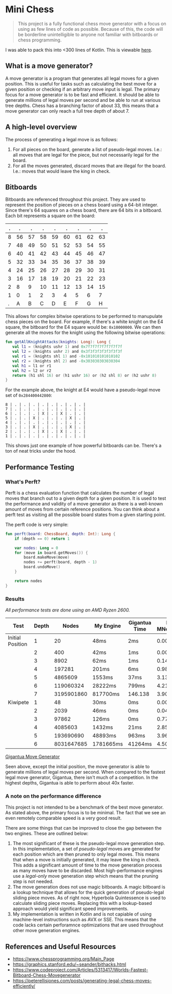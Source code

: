 # Mini Chess

> This project is a fully functional chess move generator with a focus on using as few lines of code as possible. Because of this, the code will be borderline unintelligible to anyone not familiar with bitboards or chess programming.

I was able to pack this into <300 lines of Kotlin. This is viewable [here](/src/main/kotlin/in/kyle/chess/ChessBoard.kt).

## What is a move generator?

A move generator is a program that generates all legal moves for a given position. This is useful
for tasks such as calculating the best move for a given position or checking if an arbitrary move
input is legal. The primary focus for a move generator is to be fast and efficient. It should be
able to generate millions of legal moves per second and be able to run at various tree depths. Chess
has a branching factor of about 33, this means that a move generator can only reach a full tree
depth of about 7.

## A high-level overview

The process of generating a legal move is as follows:

1. For all pieces on the board, generate a list of pseudo-legal moves. I.e.: all moves that are
   legal for the piece, but not necessarily legal for the board.
2. For all the moves generated, discard moves that are illegal for the board. I.e.: moves that would
   leave the king in check.

## Bitboards

Bitboards are referenced throughout this project. They are used to represent the position of pieces
on a chess board using a 64-bit integer. Since there's 64 squares on a chess board, there are 64
bits in a bitboard. Each bit represents a square on the board:

| .   | .   | .   | .   | .   | .   | .   | .   | .   |
|-----|-----|-----|-----|-----|-----|-----|-----|-----|
| 8   | 56  | 57  | 58  | 59  | 60  | 61  | 62  | 63  |
| 7   | 48  | 49  | 50  | 51  | 52  | 53  | 54  | 55  |
| 6   | 40  | 41  | 42  | 43  | 44  | 45  | 46  | 47  |
| 5   | 32  | 33  | 34  | 35  | 36  | 37  | 38  | 39  |
| 4   | 24  | 25  | 26  | 27  | 28  | 29  | 30  | 31  |
| 3   | 16  | 17  | 18  | 19  | 20  | 21  | 22  | 23  |
| 2   | 8   | 9   | 10  | 11  | 12  | 13  | 14  | 15  |
| 1   | 0   | 1   | 2   | 3   | 4   | 5   | 6   | 7   |
| .   | A   | B   | C   | D   | E   | F   | G   | H   |

This allows for complex bitwise operations to be performed to manupulate chess pieces on the board.
For example, if there's a white knight on the E4 square, the bitboard for the E4 square would
be: `0x10000000`. We can then generate all the moves for the knight using the following bitwise
operations:

```kotlin
fun getAllKnightAttacks(knights: Long): Long {
   val l1 = (knights ushr 1) and 0x7f7f7f7f7f7f7f7f
   val l2 = (knights ushr 2) and 0x3f3f3f3f3f3f3f3f
   val r1 = (knights shl 1) and -0x101010101010102
   val r2 = (knights shl 2) and -0x303030303030304
   val h1 = l1 or r1
   val h2 = l2 or r2
   return (h1 shl 16) or (h1 ushr 16) or (h2 shl 8) or (h2 ushr 8)
}
```

For the example above, the knight at E4 would have a pseudo-legal move set of `0x284400442800`:

```
8 | . | . | . | . | . | . | . | . |
7 | . | . | . | . | . | . | . | . |
6 | . | . | . | X | . | X | . | . |
5 | . | . | X | . | . | . | X | . |
4 | . | . | . | . | . | . | . | . |
3 | . | . | X | . | . | . | X | . |
2 | . | . | . | X | . | X | . | . |
1 | . | . | . | . | . | . | . | . |
```

This shows just one example of how powerful bitboards can be. There's a ton of neat tricks under the
hood.

## Performance Testing

### What's Perft?

Perft is a chess evaluation function that calculates the number of legal moves that branch out to a
given depth for a given position. It is used to test the performance and validity of a move
generator as there is a well-known amount of moves from certain reference positions. You can think
about a perft test as visiting all the possible board states from a given starting point.

The perft code is very simple:

```kotlin
fun perft(board: ChessBoard, depth: Int): Long {
    if (depth == 0) return 1

    var nodes: Long = 0
    for (move in board.getMoves()) {
        board.makeMove(move)
        nodes += perft(board, depth - 1)
        board.undoMove()
    }

    return nodes
}
```

### Results

_All performance tests are done using an AMD Ryzen 2600._

| Test             | Depth | Nodes      | My Engine | Gigantua Time | My MNodes/S | Gigantua MNodes/S |
|------------------|-------|------------|-----------|---------------|-------------|-------------------|
| Initial Position | 1     | 20         | 48ms      | 2ms           | 0.000416    | 0.00936768        |
|                  | 2     | 400        | 42ms      | 1ms           | 0.009523    | 0.332502          |
|                  | 3     | 8902       | 62ms      | 1ms           | 0.143508    | 6.27786           |
|                  | 4     | 197281     | 201ms     | 6ms           | 0.981497    | 31.6561           |
|                  | 5     | 4865609    | 1553ms    | 37ms          | 3.133038    | 128.306           |
|                  | 6     | 119060324  | 28222ms   | 799ms         | 4.218706    | 148.849           |               
|                  | 7     | 3195901860 | 817700ms  | 146.138       | 3.908403    | 146.138           |
| Kiwipete         | 1     | 48         | 30ms      | 0ms           | 0.001600    | 4.000             | 
|                  | 2     | 2039       | 46ms      | 0ms           | 0.044326    | 75.5185           |
|                  | 3     | 97862      | 126ms     | 0ms           | 0.776683    | 115.403           |
|                  | 4     | 4085603    | 1432ms    | 21ms          | 2.853075    | 187.999           |
|                  | 5     | 193690690  | 48893ms   | 963ms         | 3.961522    | 200.929           |
|                  | 6     | 8031647685 | 1781665ms | 41264ms       | 4.507945    | 194.639           | 

[Gigantua Move Generator](https://github.com/Gigantua/Gigantua/tree/main/Gigantua)

Seen above, except the initial position, the move generator is able to generate millions of legal
moves per second. When compared to the fastest legal move generator, Gigantua, there isn't much of a
competition. In the highest depths, Gigantua is able to perform about 40x faster.

### A note on the performance difference

This project is not intended to be a benchmark of the best move generator. As stated above, the
primary focus is to be minimal. The fact that we see an even remotely comparable speed is a very
good result.

There are some things that can be improved to close the gap between the two engines. These are
outlined below:

1. The most significant of these is the pseudo-legal move generation step. In this implementation, a
   set of _pseudo-legal_ moves are generated for each position which are then pruned to only legal
   moves. This means that when a move is initially generated, it may leave the king in check. This
   adds a significant amount of time to the move generation process as many moves have to be
   discarded. Most high-performance engines use a _legal-only_ move generation step which means that
   the pruning step is not needed.
2. The move generation does not use magic bitboards. A magic bitboard is a lookup technique that
   allows for the quick generation of pseudo-legal sliding piece moves. As of right now, Hyperbola
   Quintessence is used to calculate sliding piece moves. Replacing this with a lookup-based
   approach would yield significant speed improvements.
3. My implementation is written in Kotlin and is not capiable of using machine-level instructions
   such as AVX or SSE. This means that the code lacks certain perforamnce optimizations that are
   used throughout other move generation engines.

## References and Useful Resources

* https://www.chessprogramming.org/Main_Page
* https://graphics.stanford.edu/~seander/bithacks.html
* https://www.codeproject.com/Articles/5313417/Worlds-Fastest-Bitboard-Chess-Movegenerator
* https://peterellisjones.com/posts/generating-legal-chess-moves-efficiently/
